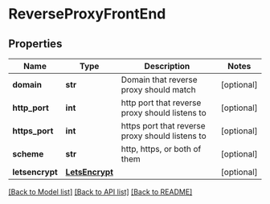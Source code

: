 # ReverseProxyFrontEnd

## Properties
Name | Type | Description | Notes
------------ | ------------- | ------------- | -------------
**domain** | **str** | Domain that reverse proxy should match | [optional] 
**http_port** | **int** | http port that reverse proxy should listens to | [optional] 
**https_port** | **int** | https port that reverse proxy should listens to | [optional] 
**scheme** | **str** | http, https, or both of them | [optional] 
**letsencrypt** | [**LetsEncrypt**](LetsEncrypt.md) |  | [optional] 

[[Back to Model list]](../README.md#documentation-for-models) [[Back to API list]](../README.md#documentation-for-api-endpoints) [[Back to README]](../README.md)


